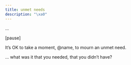 ```yaml
---
title: unmet needs
description: "\xa0"
---
```

...

[pause]

It’s OK to take a moment, @name, to mourn an unmet need.

... what was it that you needed, that you didn’t have?
